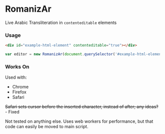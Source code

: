 # RomanizAr

Live Arabic Transliteration in <code>contenteditable</code> elements

### Usage
```HTML
<div id="example-html-element" contenteditable="true"></div>
```


```JavaScript
var editor = new RomanizAr(document.querySelector('#example-html-element'));
```

### Works On
Used with:

- Chrome
- Firefox
- Safari

~~Safari sets cursor before the inserted character, instead of after; any ideas?~~ - Fixed

Not tested on anything else.
Uses web workers for performance, but that code can easily be moved to main script.
